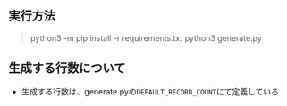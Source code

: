 ## 実行方法

> python3 -m pip install -r requirements.txt
> python3 generate.py

## 生成する行数について

- 生成する行数は、generate.pyの`DEFAULT_RECORD_COUNT`にて定義している
